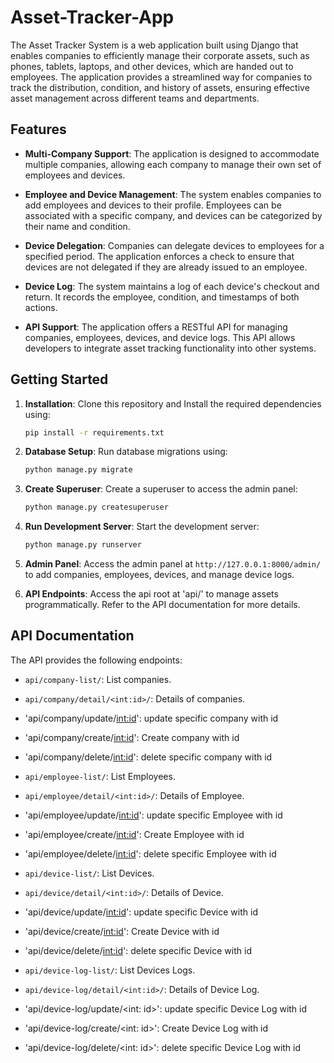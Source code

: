 # Asset-Tracker-App

The Asset Tracker System is a web application built using Django that enables companies to efficiently manage their corporate assets, such as phones, tablets, laptops, and other devices, which are handed out to employees. The application provides a streamlined way for companies to track the distribution, condition, and history of assets, ensuring effective asset management across different teams and departments.

## Features

- **Multi-Company Support**: The application is designed to accommodate multiple companies, allowing each company to manage their own set of employees and devices.

- **Employee and Device Management**: The system enables companies to add employees and devices to their profile. Employees can be associated with a specific company, and devices can be categorized by their name and condition.

- **Device Delegation**: Companies can delegate devices to employees for a specified period. The application enforces a check to ensure that devices are not delegated if they are already issued to an employee.

- **Device Log**: The system maintains a log of each device's checkout and return. It records the employee, condition, and timestamps of both actions.

- **API Support**: The application offers a RESTful API for managing companies, employees, devices, and device logs. This API allows developers to integrate asset tracking functionality into other systems.

## Getting Started

1. **Installation**: Clone this repository and Install the required dependencies using:

    ```bash
    pip install -r requirements.txt
    ```

2. **Database Setup**: Run database migrations using:

    ```bash
    python manage.py migrate
    ```

3. **Create Superuser**: Create a superuser to access the admin panel:

    ```bash
    python manage.py createsuperuser
    ```

4. **Run Development Server**: Start the development server:

    ```bash
    python manage.py runserver
    ```

5. **Admin Panel**: Access the admin panel at `http://127.0.0.1:8000/admin/` to add companies, employees, devices, and manage device logs.

6. **API Endpoints**: Access the api root at 'api/' to manage assets programmatically. Refer to the API documentation for more details.


## API Documentation

The API provides the following endpoints:

- `api/company-list/`: List companies.
- `api/company/detail/<int:id>/`: Details of companies.
- 'api/company/update/<int:id>': update specific company with id
- 'api/company/create/<int:id>': Create company with id
- 'api/company/delete/<int:id>': delete specific company with id


- `api/employee-list/`: List Employees.
- `api/employee/detail/<int:id>/`: Details of Employee.
- 'api/employee/update/<int:id>': update specific Employee with id
- 'api/employee/create/<int:id>': Create Employee with id
- 'api/employee/delete/<int:id>': delete specific Employee with id

- `api/device-list/`: List Devices.
- `api/device/detail/<int:id>/`: Details of Device.
- 'api/device/update/<int:id>': update specific Device with id
- 'api/device/create/<int:id>': Create Device with id
- 'api/device/delete/<int:id>': delete specific Device with id


- `api/device-log-list/`: List Devices Logs.
- `api/device-log/detail/<int:id>/`: Details of Device Log.
- 'api/device-log/update/<int: id>': update specific Device Log with id
- 'api/device-log/create/<int: id>': Create Device Log with id
- 'api/device-log/delete/<int: id>': delete specific Device Log with id


